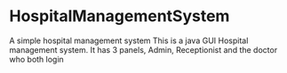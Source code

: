 # HospitalManagementSystem
A simple hospital management system
This is a java GUI Hospital management system.
It has 3 panels, Admin, Receptionist and the doctor who both login

